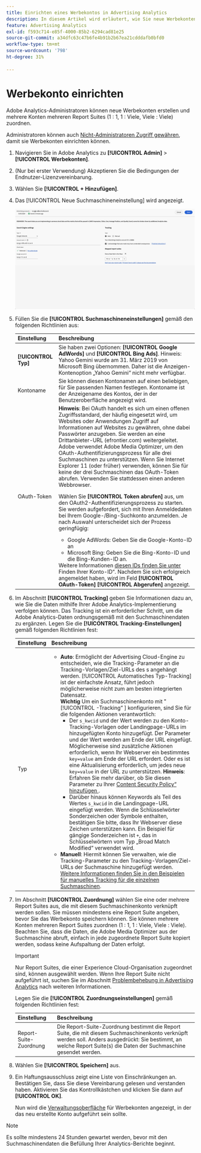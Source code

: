```yaml
---
title: Einrichten eines Werbekontos in Advertising Analytics
description: In diesem Artikel wird erläutert, wie Sie neue Werbekonten erstellen und mehrere Konten mehreren Report Suites zuordnen.
feature: Advertising Analytics
exl-id: f593c714-e85f-4000-85b2-6294cad81e25
source-git-commit: a34dfc63c47b6fe4b91b2b67ea21cdddafb0bfd0
workflow-type: tm+mt
source-wordcount: '798'
ht-degree: 31%

---
```


# Werbekonto einrichten

Adobe Analytics-Administratoren können neue Werbekonten erstellen und mehrere Konten mehreren Report Suites (1 : 1, 1 : Viele, Viele : Viele) zuordnen.

Administratoren können auch [Nicht-Administratoren Zugriff gewähren](/help/integrate/c-advertising-analytics/overview.md#section_FCC58EB635954A32990D4E67B52B4369), damit sie Werbekonten einrichten können.

<!--
![](assets/aa_accounts.png)
-->

1. Navigieren Sie in Adobe Analytics zu **[!UICONTROL Admin]** > **[!UICONTROL Werbekonten]**.
1. (Nur bei erster Verwendung) Akzeptieren Sie die Bedingungen der Endnutzer-Lizenzvereinbarung.
1. Wählen Sie **[!UICONTROL + Hinzufügen]**.
1. Das [!UICONTROL Neue Suchmaschineneinstellung] wird angezeigt.

   ![](assets/aa-new-se-account.png)

1. Füllen Sie die **[!UICONTROL Suchmaschineneinstellungen]** gemäß den folgenden Richtlinien aus:

   | Einstellung | Beschreibung |
   | --- | --- |
   | **[!UICONTROL Typ]** | Sie haben zwei Optionen: **[!UICONTROL Google AdWords]** und **[!UICONTROL Bing Ads]**.  Hinweis: Yahoo Gemini wurde am 31. März 2019 von Microsoft Bing übernommen. Daher ist die Anzeigen-Kontenoption „Yahoo Gemini“ nicht mehr verfügbar. |
   | Kontoname | Sie können diesen Kontonamen auf einen beliebigen, für Sie passenden Namen festlegen.  Kontoname ist der Anzeigename des Kontos, der in der Benutzeroberfläche angezeigt wird. |
   | OAuth-Token | **Hinweis**: Bei OAuth handelt es sich um einen offenen Zugriffsstandard, der häufig eingesetzt wird, um Websites oder Anwendungen Zugriff auf Informationen auf Websites zu gewähren, ohne dabei Passwörter anzugeben. Sie werden an eine Drittanbieter-URL (efrontier.com) weitergeleitet. Adobe verwendet Adobe Media Optimizer, um den OAuth-Authentifizierungsprozess für alle drei Suchmaschinen zu unterstützen. Wenn Sie Internet Explorer 11 (oder früher) verwenden, können Sie für keine der drei Suchmaschinen das OAuth-Token abrufen. Verwenden Sie stattdessen einen anderen Webbrowser.<p>Wählen Sie **[!UICONTROL Token abrufen]** aus, um den OAuth2-Authentifizierungsprozess zu starten. Sie werden aufgefordert, sich mit Ihren Anmeldedaten bei Ihrem Google-/Bing-Suchkonto anzumelden. Je nach Auswahl unterscheidet sich der Prozess geringfügig: <ul><li>Google AdWords: Geben Sie die Google-Konto-ID an</li><li>Microsoft Bing: Geben Sie die Bing-Konto-ID und die Bing-Kunden-ID an.</li></ul>Weitere Informationen [ diesen IDs finden Sie unter ](/help/integrate/c-advertising-analytics/c-adanalytics-workflow/aa-locate-account-id.md)Finden Ihrer Konto-ID“. Nachdem Sie sich erfolgreich angemeldet haben, wird im Feld **[!UICONTROL OAuth-Token]** **[!UICONTROL Abgerufen]** angezeigt. |

1. Im Abschnitt **[!UICONTROL Tracking]** geben Sie Informationen dazu an, wie Sie die Daten mithilfe Ihrer Adobe Analytics-Implementierung verfolgen können. Das Tracking ist ein erforderlicher Schritt, um die Adobe Analytics-Daten ordnungsgemäß mit den Suchmaschinendaten zu ergänzen.
Legen Sie die **[!UICONTROL Tracking-Einstellungen]** gemäß folgenden Richtlinien fest:

   | Einstellung | Beschreibung |
   | --- | --- |
   | Typ | <ul><li>**Auto**: Ermöglicht der Advertising Cloud-Engine zu entscheiden, wie die Tracking-Parameter an die Tracking-Vorlagen/Ziel-URLs des s angehängt werden. [!UICONTROL Automatisches Typ-Tracking] ist der einfachste Ansatz, führt jedoch möglicherweise nicht zum am besten integrierten Datensatz.<br>**Wichtig** Um ein Suchmaschinenkonto mit &quot;[!UICONTROL -Tracking“ ] konfigurieren, sind Sie für die folgenden Aktionen verantwortlich:<ul><li>Der `s_kwcid` und der Wert werden zu den Konto-Tracking-Vorlagen oder Landingpage-URLs im hinzugefügten Konto hinzugefügt. Der Parameter und der Wert werden am Ende der URL eingefügt. Möglicherweise sind zusätzliche Aktionen erforderlich, wenn Ihr Webserver ein bestimmtes `key=value` am Ende der URL erfordert. Oder es ist eine Aktualisierung erforderlich, um jedes neue `key=value` in der URL zu unterstützen. **Hinweis**: Erfahren Sie mehr darüber, ob Sie diesen Parameter zu Ihrer [Content Security Policy“ hinzufügen ](https://experienceleague.adobe.com/en/docs/id-service/using/reference/csp).</li><li>Darüber hinaus können Keywords als Teil des Wertes `s_kwcid` in die Landingpage-URL eingefügt werden. Wenn die Schlüsselwörter Sonderzeichen oder Symbole enthalten, bestätigen Sie bitte, dass Ihr Webserver diese Zeichen unterstützen kann. Ein Beispiel für gängige Sonderzeichen ist `+`, das in Schlüsselwörtern vom Typ „Broad Match Modified“ verwendet wird.</li></ul></li><li>**Manuell**: Hiermit können Sie verwalten, wie die Tracking-Parameter zu den Tracking-Vorlagen/Ziel-URLs der Suchmaschine hinzugefügt werden. [Weitere Informationen finden Sie in den Beispielen für manuelles Tracking für die einzelnen Suchmaschinen](/help/integrate/c-advertising-analytics/c-adanalytics-workflow/aa-manual-vs-automatic-tracking.md).</li></ul> |

1. Im Abschnitt **[!UICONTROL Zuordnung]** wählen Sie eine oder mehrere Report Suites aus, die mit diesem Suchmaschinenkonto verknüpft werden sollen. Sie müssen mindestens eine Report Suite angeben, bevor Sie das Werbekonto speichern können. Sie können mehrere Konten mehreren Report Suites zuordnen (1 : 1, 1 : Viele, Viele : Viele). Beachten Sie, dass die Daten, die Adobe Media Optimizer aus der Suchmaschine abruft, einfach in jede zugeordnete Report Suite kopiert werden, sodass keine Aufspaltung der Daten erfolgt.

   >[!IMPORTANT]
   >
   >Nur Report Suites, die einer Experience Cloud-Organisation zugeordnet sind, können ausgewählt werden. Wenn Ihre Report Suite nicht aufgeführt ist, suchen Sie im Abschnitt [Problembehebung in Advertising Analytics](/help/integrate/c-advertising-analytics/c-adanalytics-workflow/aa-troubleshooting.md) nach weiteren Informationen.

   Legen Sie die **[!UICONTROL Zuordnungseinstellungen]** gemäß folgenden Richtlinien fest:

   | Einstellung | Beschreibung |
   | --- | --- |
   | Report-Suite-Zuordnung | Die Report-Suite-Zuordnung bestimmt die Report Suite, die mit diesem Suchmaschinenkonto verknüpft werden soll. Anders ausgedrückt: Sie bestimmt, an welche Report Suite(s) die Daten der Suchmaschine gesendet werden. |


1. Wählen Sie **[!UICONTROL Speichern]** aus.
1. Ein Haftungsausschluss zeigt eine Liste von Einschränkungen an. Bestätigen Sie, dass Sie diese Vereinbarung gelesen und verstanden haben. Aktivieren Sie das Kontrollkästchen und klicken Sie dann auf **[!UICONTROL OK]**.

   Nun wird die [Verwaltungsoberfläche](/help/integrate/c-advertising-analytics/c-adanalytics-workflow/aa-manage-ad-accounts.md) für Werbekonten angezeigt, in der das neu erstellte Konto aufgeführt sein sollte.

>[!NOTE]
>
>Es sollte mindestens 24 Stunden gewartet werden, bevor mit den Suchmaschinendaten die Befüllung Ihrer Analytics-Berichte beginnt.
